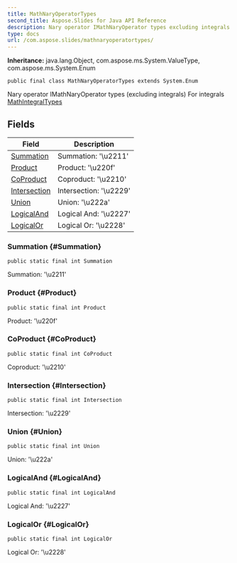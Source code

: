 ```yaml
---
title: MathNaryOperatorTypes
second_title: Aspose.Slides for Java API Reference
description: Nary operator IMathNaryOperator types excluding integrals For integrals
type: docs
url: /com.aspose.slides/mathnaryoperatortypes/
---
```

**Inheritance:**
java.lang.Object, com.aspose.ms.System.ValueType, com.aspose.ms.System.Enum
```
public final class MathNaryOperatorTypes extends System.Enum
```

Nary operator IMathNaryOperator types (excluding integrals) For integrals [MathIntegralTypes](../../com.aspose.slides/mathintegraltypes)
## Fields

| Field | Description |
| --- | --- |
| [Summation](#Summation) | Summation: '\\u2211' |
| [Product](#Product) | Product: '\\u220f' |
| [CoProduct](#CoProduct) | Coproduct: '\\u2210' |
| [Intersection](#Intersection) | Intersection: '\\u2229' |
| [Union](#Union) | Union: '\\u222a' |
| [LogicalAnd](#LogicalAnd) | Logical And: '\\u2227' |
| [LogicalOr](#LogicalOr) | Logical Or: '\\u2228' |
### Summation {#Summation}
```
public static final int Summation
```


Summation: '\\u2211'

### Product {#Product}
```
public static final int Product
```


Product: '\\u220f'

### CoProduct {#CoProduct}
```
public static final int CoProduct
```


Coproduct: '\\u2210'

### Intersection {#Intersection}
```
public static final int Intersection
```


Intersection: '\\u2229'

### Union {#Union}
```
public static final int Union
```


Union: '\\u222a'

### LogicalAnd {#LogicalAnd}
```
public static final int LogicalAnd
```


Logical And: '\\u2227'

### LogicalOr {#LogicalOr}
```
public static final int LogicalOr
```


Logical Or: '\\u2228'


